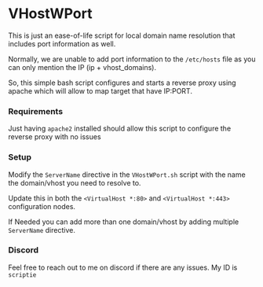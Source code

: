 # VHostWPort

This is just an ease-of-life script for local domain name resolution that includes port information as well.

Normally, we are unable to add port information to the `/etc/hosts` file as you can only mention the IP (ip + vhost_domains).

So, this simple bash script configures and starts a reverse proxy using apache which will allow to map target that have IP:PORT.

### Requirements 
Just having `apache2` installed should allow this script to configure the reverse proxy with no issues

### Setup
Modify the `ServerName` directive in the `VHostWPort.sh` script with the name the domain/vhost you need to resolve to.

Update this in both the `<VirtualHost *:80>` and `<VirtualHost *:443>` configuration nodes.

If Needed you can add more than one domain/vhost by adding multiple `ServerName` directive.

### Discord
Feel free to reach out to me on discord if there are any issues. My ID is `scriptie`
